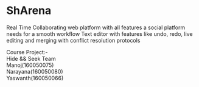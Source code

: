 # ShArena

Real Time Collaborating web platform with all features a social platform needs for a smooth workflow
Text editor with features like undo, redo, live editing and merging with conflict resolution protocols

Course Project:- <br>
Hide && Seek Team <br>
Manoj(160050075) <br>
Narayana(160050080) <br>
Yaswanth(160050066)

